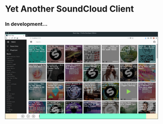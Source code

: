 # Yet Another SoundCloud Client

### In development...

![Captura de tela_2018-01-08_21-47-06 (1)](./screenshot.png)

